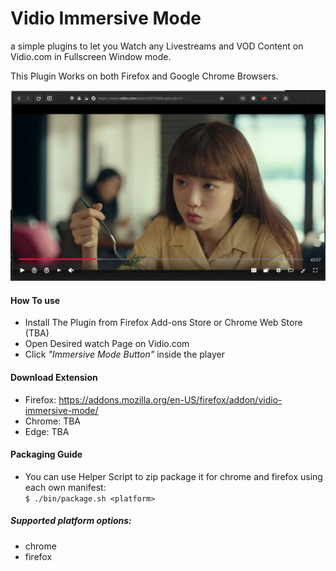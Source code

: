 # Vidio Immersive Mode
a simple plugins to let you Watch any Livestreams and VOD Content on Vidio.com in Fullscreen Window mode.

This Plugin Works on both Firefox and Google Chrome Browsers.


![Running Imersive Mode in Firefox](/images/snapshot_firefox.png)

#### How To use
- Install The Plugin from Firefox Add-ons Store or Chrome Web Store (TBA)
- Open Desired watch Page on Vidio.com
- Click *"Immersive Mode Button"* inside the player

#### Download Extension
- Firefox: https://addons.mozilla.org/en-US/firefox/addon/vidio-immersive-mode/
- Chrome: TBA
- Edge: TBA

#### Packaging Guide
- You can use Helper Script to zip package it for chrome and firefox using each own manifest:<br />
    `$ ./bin/package.sh <platform>`

##### Supported platform options:
- chrome
- firefox

